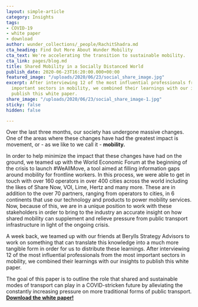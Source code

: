 ```yaml
---
layout: simple-article
category: Insights
tags:
- COVID-19
- white paper
- download
author: wunder_collections/_people/RachitShadra.md
cta_heading: Find Out More About Wunder Mobility
cta_text: We're accelerating the transition to sustainable mobility.
cta_link: pages/blog.md
title: Shared Mobility in a Socially Distanced World
publish_date: 2020-06-23T16:20:00.000+00:00
featured_image: "/uploads/2020/06/23/social_share_image.jpg"
excerpt: After interviewing 12 of the most influential professionals from the most
  important sectors in mobility, we combined their learnings with our insights to
  publish this white paper.
share_image: "/uploads/2020/06/23/social_share_image-1.jpg"
sticky: false
hidden: false

---
```

Over the last three months, our society has undergone massive changes. One of the areas where these changes have had the greatest impact is movement, or - as we like to we call it - **mobility.**

In order to help minimize the impact that these changes have had on the ground, we teamed up with the World Economic Forum at the beginning of the crisis to launch #WeAllMove, a tool aimed at filling information gaps around mobility for frontline workers. In this process, we were able to get in touch with over 160 operators in over 400 cities across the world including the likes of Share Now, VOI, Lime, Hertz and many more. These are in addition to the over 70 partners, ranging from operators to cities, in 6 continents that use our technology and products to power mobility services. Now, because of this, we are in a unique position to work with these stakeholders in order to bring to the industry an accurate insight on how shared mobility can supplement and relieve pressure from public transport infrastructure in light of the ongoing crisis.

A week back, we teamed up with our friends at Berylls Strategy Advisors to work on something that can translate this knowledge into a much more tangible form in order for us to distribute these learnings. After interviewing 12 of the most influential professionals from the most important sectors in mobility, we combined their learnings with our insights to publish this white paper.

The goal of this paper is to outline the role that shared and sustainable modes of transport can play in a COVID-stricken future by alleviating the constantly increasing pressure on more traditional forms of public transport. [**Download the white paper!**](/uploads/2020/06/23/covid_shared_transport_white_paper.pdf "Download the mobility whitepaper")